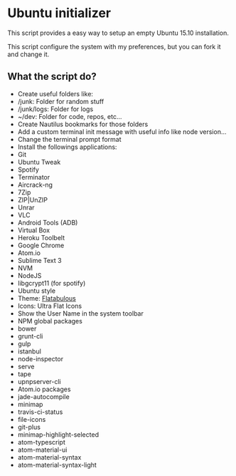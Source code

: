 # Ubuntu initializer
This script provides a easy way to setup an empty Ubuntu 15.10 installation.

This script configure the system with my preferences, but you can fork it and change it.

## What the script do?
* Create useful folders like:
 * /junk: Folder for random stuff
 * /junk/logs: Folder for logs
 * ~/dev:  Folder for code, repos, etc...
* Create Nautilus bookmarks for those folders
* Add a custom terminal init message with useful info like node version...
* Change the terminal prompt format
* Install the followings applications:
 * Git
 * Ubuntu Tweak
 * Spotify
 * Terminator
 * Aircrack-ng
 * 7Zip
 * ZIP|UnZIP
 * Unrar
 * VLC
 * Android Tools (ADB)
 * Virtual Box
 * Heroku Toolbelt
 * Google Chrome
 * Atom.io
 * Sublime Text 3
 * NVM
 * NodeJS
 * libgcrypt11 (for spotify)
* Ubuntu style
 * Theme: [Flatabulous](https://github.com/anmoljagetia/Flatabulous)
 * Icons: Ultra Flat Icons
 * Show the User Name in the system toolbar
* NPM global packages
 * bower
 * grunt-cli
 * gulp
 * istanbul
 * node-inspector
 * serve
 * tape
 * upnpserver-cli
* Atom.io packages
 * jade-autocompile
 * minimap
 * travis-ci-status
 * file-icons
 * git-plus
 * minimap-highlight-selected
 * atom-typescript
 * atom-material-ui
 * atom-material-syntax
 * atom-material-syntax-light
